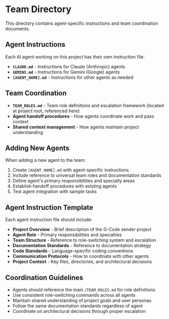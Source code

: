 # Team Directory

This directory contains agent-specific instructions and team coordination documents.

## Agent Instructions

Each AI agent working on this project has their own instruction file:

- **`CLAUDE.md`** - Instructions for Claude (Anthropic) agents
- **`GEMINI.md`** - Instructions for Gemini (Google) agents  
- **`[AGENT_NAME].md`** - Instructions for other agents as needed

## Team Coordination

- **`TEAM_ROLES.md`** - Team role definitions and escalation framework (located at project root, referenced here)
- **Agent handoff procedures** - How agents coordinate work and pass context
- **Shared context management** - How agents maintain project understanding

## Adding New Agents

When adding a new agent to the team:

1. Create `[AGENT_NAME].md` with agent-specific instructions
2. Include reference to universal team roles and documentation standards
3. Define agent's primary responsibilities and specialty areas
4. Establish handoff procedures with existing agents
5. Test agent integration with sample tasks

## Agent Instruction Template

Each agent instruction file should include:

- **Project Overview** - Brief description of the G-Code sender project
- **Agent Role** - Primary responsibilities and specialties
- **Team Structure** - Reference to role-switching system and escalation
- **Documentation Standards** - Reference to documentation strategy
- **Code Standards** - Language-specific coding conventions
- **Communication Protocols** - How to coordinate with other agents
- **Project Context** - Key files, directories, and architectural decisions

## Coordination Guidelines

- Agents should reference the main `/TEAM_ROLES.md` for role definitions
- Use consistent role-switching commands across all agents
- Maintain shared understanding of project goals and user personas
- Follow the same documentation standards regardless of agent
- Coordinate on architectural decisions through proper escalation